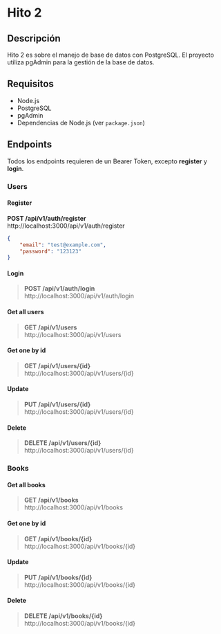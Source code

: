 # Hito 2

## Descripción
Hito 2 es sobre el manejo de base de datos con PostgreSQL. El proyecto utiliza pgAdmin para la gestión de la base de datos.

## Requisitos
- Node.js
- PostgreSQL
- pgAdmin
- Dependencias de Node.js (ver `package.json`)

## Endpoints
Todos los endpoints requieren de un Bearer Token, excepto **register** y **login**.

### Users

#### Register
**POST /api/v1/auth/register**  
http://localhost:3000/api/v1/auth/register

```json
{
    "email": "test@example.com",
    "password": "123123"
}
```

#### Login
>**POST /api/v1/auth/login**  
>http://localhost:3000/api/v1/auth/login

#### Get all users
>**GET /api/v1/users**   
>http://localhost:3000/api/v1/users

#### Get one by id
>**GET /api/v1/users/{id}**   
>http://localhost:3000/api/v1/users/{id}

#### Update
>**PUT /api/v1/users/{id}**   
>http://localhost:3000/api/v1/users/{id}

#### Delete
>**DELETE /api/v1/users/{id}**   
>http://localhost:3000/api/v1/users/{id}

### Books
#### Get all books
>**GET /api/v1/books**   
>http://localhost:3000/api/v1/books

#### Get one by id
>**GET /api/v1/books/{id}**   
>http://localhost:3000/api/v1/books/{id}

#### Update
>**PUT /api/v1/books/{id}**   
>http://localhost:3000/api/v1/books/{id}

#### Delete
>**DELETE /api/v1/books/{id}**   
>http://localhost:3000/api/v1/books/{id}